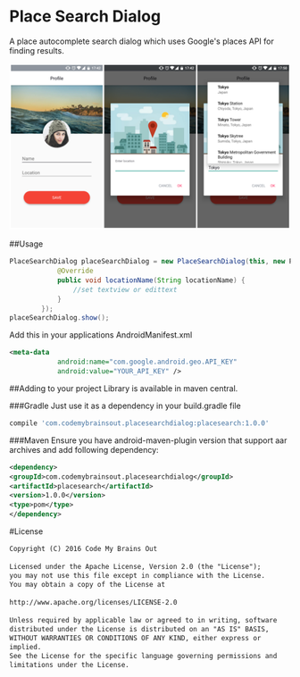 
Place Search Dialog
==========
A place autocomplete search dialog which uses Google's places API for finding results.

![](preview/preview.png)

##Usage
```java
PlaceSearchDialog placeSearchDialog = new PlaceSearchDialog(this, new PlaceSearchDialog.LocationNameListener() {
            @Override
            public void locationName(String locationName) {
                //set textview or edittext
            }
        });
placeSearchDialog.show();
```

Add this in your applications AndroidManifest.xml
```xml
<meta-data
            android:name="com.google.android.geo.API_KEY"
            android:value="YOUR_API_KEY" />
```

##Adding to your project
Library is available in maven central.

###Gradle
Just use it as a dependency in your build.gradle file

```groovy
compile 'com.codemybrainsout.placesearchdialog:placesearch:1.0.0'
```

###Maven
Ensure you have android-maven-plugin version that support aar archives and add following dependency:

```xml
<dependency>
<groupId>com.codemybrainsout.placesearchdialog</groupId>
<artifactId>placesearch</artifactId>
<version>1.0.0</version>
<type>pom</type>
</dependency>
```

#License
```
Copyright (C) 2016 Code My Brains Out

Licensed under the Apache License, Version 2.0 (the "License");
you may not use this file except in compliance with the License.
You may obtain a copy of the License at

http://www.apache.org/licenses/LICENSE-2.0

Unless required by applicable law or agreed to in writing, software
distributed under the License is distributed on an "AS IS" BASIS,
WITHOUT WARRANTIES OR CONDITIONS OF ANY KIND, either express or implied.
See the License for the specific language governing permissions and
limitations under the License.
```
